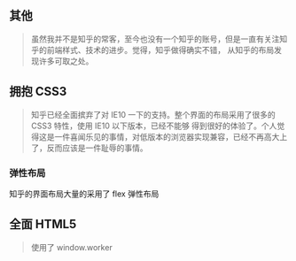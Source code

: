

## 其他
> 虽然我并不是知乎的常客，至今也没有一个知乎的账号，但是一直有关注知乎的前端样式、技术的进步。觉得，知乎做得确实不错，
从知乎的布局发现许多可取之处。

## 拥抱 CSS3
> 知乎已经全面摈弃了对 IE10 一下的支持。整个界面的布局采用了很多的 CSS3 特性，使用 IE10 以下版本，已经不能够
得到很好的体验了。个人觉得这是一件喜闻乐见的事情，对低版本的浏览器实现兼容，已经不再高大上了，反而应该是一件耻辱的事情。

### 弹性布局
知乎的界面布局大量的采用了 flex 弹性布局

## 全面 HTML5
> 使用了 window.worker